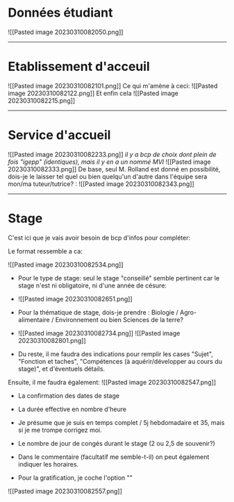 
# Données étudiant
![[Pasted image 20230310082050.png]]
___
# Etablissement d'acceuil
![[Pasted image 20230310082101.png]]
Ce qui m'amène à ceci:
![[Pasted image 20230310082122.png]]
Et enfin cela
![[Pasted image 20230310082215.png]]
___
# Service d'accueil
![[Pasted image 20230310082233.png]]
*il y a bcp de choix dont plein de fois "igepp" (identiques), mais il y en a un nommé MVI*
![[Pasted image 20230310082333.png]]
De base, seul M. Rolland est donné en possibilité, dois-je le laisser tel quel ou bien quelqu'un d'autre dans l'équipe sera mon/ma tuteur/tutrice? :
![[Pasted image 20230310082343.png]]

___
# Stage

C'est ici que je vais avoir besoin de bcp d'infos pour compléter:

Le format ressemble a ca:

![[Pasted image 20230310082534.png]]
- Pour le type de stage: seul le stage "conseillé" semble pertinent car le stage n'est ni obligatoire, ni d'une année de césure:
- ![[Pasted image 20230310082651.png]]

- Pour la thématique de stage, dois-je prendre : Biologie / Agro-alimentaire / Environnement ou bien Sciences de la terre?
- ![[Pasted image 20230310082734.png]] ![[Pasted image 20230310082801.png]]

- Du reste, il me faudra des indications pour remplir les cases "Sujet", "Fonction et taches", "Compétences (à aquérir/développer au cours du stage)", et d'éventuels détails.


Ensuite, il me faudra également:
![[Pasted image 20230310082547.png]]
- La confirmation des dates de stage
- La durée effective en nombre d'heure
- Je présume que je suis en temps complet / 5j hebdomadaire et 35, mais si je me trompe corrigez moi.
- Le nombre de jour de congés durant le stage (2 ou 2,5 de souvenir?)
- Dans le commentaire (facultatif me semble-t-il) on peut également indiquer les horaires.

- Pour la gratification, je coche l'option ""

![[Pasted image 20230310082557.png]]
